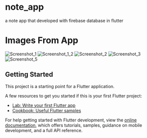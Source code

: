 # note_app

a note app that developed with firebase database in flutter

# Images From App
![Screenshot_1](https://user-images.githubusercontent.com/70656241/205461256-c82d068a-474c-4dbd-857a-ea01e6adee71.png)
![Screenshot_1_2](https://user-images.githubusercontent.com/70656241/205461321-a967685c-432e-4851-9d43-5944c848f031.png)
![Screenshot_2](https://user-images.githubusercontent.com/70656241/205461253-27365af3-7dd0-4b71-8861-33d5a070c3d2.png)
![Screenshot_3](https://user-images.githubusercontent.com/70656241/205461254-dd4fdc84-aab6-4249-a6e2-a196ebfb0e7d.png)
![Screenshot_5](https://user-images.githubusercontent.com/70656241/205461255-82e184fa-ce7b-45c0-9779-14a5655b426c.png)



## Getting Started

This project is a starting point for a Flutter application.

A few resources to get you started if this is your first Flutter project:

- [Lab: Write your first Flutter app](https://docs.flutter.dev/get-started/codelab)
- [Cookbook: Useful Flutter samples](https://docs.flutter.dev/cookbook)

For help getting started with Flutter development, view the
[online documentation](https://docs.flutter.dev/), which offers tutorials,
samples, guidance on mobile development, and a full API reference.

